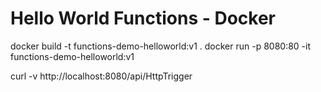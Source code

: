 # Hello World Functions - Docker

docker build -t functions-demo-helloworld:v1 .
docker run -p 8080:80 -it functions-demo-helloworld:v1

curl -v http://localhost:8080/api/HttpTrigger
